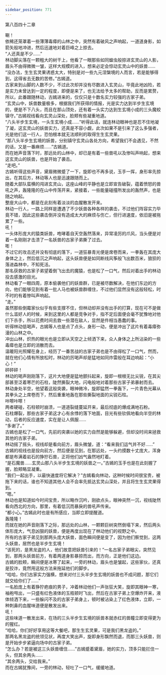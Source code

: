 ```yaml
---
sidebar_position: 771
---
```

 第八百四十二章


唰！  
依稀还笼罩着一些薄薄毒瘴的山林之中，突然有着破风之声响起，一道道身影，如箭矢般地冲进，然后迅速地对着巨峰之上掠去。  
“人还真是不少……”  
林动脚尖落在一颗粗大的树干上，他看了一眼那些如同蝗虫般掠进玄灵山的人影，眉头不由得微微一皱，这样大规模的进入，想来必定会惊动玄灵山中的妖兽……  
“没办法，生生玄灵果诱惑太大，特别是对一些九元涅槃境的人而言，若是能够得到，这得省去无数的苦修。”古嫣道。  
古家来到山脚的人数不少，不过此次却并没有尽数进入玄灵山，毕竟此地凶险，若是实力未曾达到一定的程度，即便是来了，也无法给予太多的帮助，反而是累赘，所以，此番跟随林动，古嫣进来的，仅仅只是十数名实力较强的古家子弟。  
“玄灵山中，妖兽数量极多，根据我们所获得的情报，光是实力达到半步生玄境的，便是不下八头，而且在那山顶处，还有着一头实力达到生玄境小成的三头魔蛟镇守。”古嫣视线看向玄灵山深处，脸颊有些凝重地道。  
“八头半步生玄境，一头生玄境小成……”听得此话，就连林动眼神也是忍不住地凝了凝，这玄灵山的妖兽实力，还真是不容小觑，此次如果不是引来了这么多强者，光是他们这一行人，恐怕根本就无法顺利的取得生生玄灵果。  
“那八头半步生玄境的妖兽，分别镇守玄灵山各处方向，希望我们不会遇见，不然的话，又是一番麻烦……”古嫣道。  
而在她声音落下时，那远处的山林中，却已是有着一些兽吼以及惨叫声响起，想来这玄灵山的妖兽，也是开始了袭击。  
“走吧。”  
古嫣听得这些声音，黛眉微微蹙了一下，旋即也不再多说，玉手一挥，身形率先掠出，在其后方，林动等人也是迅速跟随而上。  
随着大部队蛮横的闯进玄灵山，这座山峰的平静也是立即宣告破裂，蕴着愤怒的兽吼之声，轰隆隆的在山中传荡开来，紧接着，一些能量碰撞所发出的轰然声，也是随之响起。  
整座大山中，都是在此刻有着淡淡的血腥散发开来。  
林动一行人，一路上同样是遭遇了不少妖兽各种各样的袭击，不过他们阵容实力毕竟不错，因此这些袭击倒并没有造成太大的麻烦与伤亡，但行进速度，依旧是被拖累了一些。  
吼！  
一头体形庞大的猿类妖兽，咆哮着自天空轰然落来，异常凌厉的爪风，当头便是对着一名刚刚才击溃了一名妖兽的古家子弟撕了过去。  
嘭！  
不过它的攻击还并没有彻底的落下，一道狂暴青光便是席卷而来，一拳轰在其庞大身体之上，然后低沉之声响起，这头妖兽便是如同断线风筝般飞出数百米，狼狈的落进森林中，不知死活。  
那名获救的古家子弟望着倒飞出去的魔猿，也是松了一口气，然后对着出手的林动投去感激的目光。  
林动看了一眼四周，原本偷袭他们的妖兽群，已是被尽数解决，在他们东边的方向，他们能够见到有着一批人马也被妖兽群缠住，不过他们显然没有这般轻松，时不时的有着惨叫声响起。  
“走。”  
虽然那些倒霉家伙似乎有些支撑不住，但林动却并没有出手的打算，现在可不是做什么滥好人的时候，来到这里的人都是竞争对手，指不定后面便会毫不犹豫地对他们下杀手，所以花费时间去救一些潜在敌人，显然是件相当愚蠢的事。  
听得林动低喝声，古嫣等人也是点了点头，身形一动，便是冲出了这片有着毒瘴弥漫的山林之中。  
冲出山林，炽热的眼光也是立即从天空之上倾洒下来，众人身体之上所沾染的一些毒瘴也是立即的消散而去。  
温暖阳光照耀在身上，经历了一番苦战的古家子弟也是不由得松了一口气，然而，就在他们心情有所放松时，林动的厉喝声却是猛地如同炸雷般在耳边响起：“小心！”  
砰砰砰！  
林动的喝声刚刚落下，这片大地便是猛地颤抖起来，旋即一根根无比尖锐，在其尖部甚至泛着寒芒的石柱，陡然撕裂大地，闪电般地对着那些古家子弟暴射而去。  
林动身处半空，他望着这般突袭，眼神微冷，旋即猛然一拳轰下，一片青色光幕从其拳头之上席卷而下，然后重重地轰在那些撕裂地面的尖锐石柱。  
咔嚓咔嚓！  
两者硬碰，石柱顿时崩溃，一道道裂缝蔓延开来，最后彻底的爆成满地石粉。  
石柱爆裂，那些古家子弟这才心有余悸的落下地面，目光有些钦佩地看向半空的林动，后者的反应速度，实在是让人佩服……  
“多谢了。”  
古嫣也是松了一口气，先前的突袭以她的实力自然是能够躲避，但却没时间来拯救其他的古家子弟。  
林动摇了摇头，视线却是看向前方，眉头微皱，道：“看来我们运气并不好……”  
古嫣的视线也是投向前方，然后便是见到，在那远处，一头约摸数十丈庞大，浑身都是布满着岩石的狰狞石兽，正将他们凶气盎然地盯着。  
“是石魔兽……玄灵山那八头半步生玄境的妖兽之一。”古嫣的玉手也是在此刻握了握，脸颊略显凝重。  
“我们一起出手，以最快速度将它解决？”古嫣看向林动，这种时候时间很宝贵，被拖下来的话，谁也不知道其他人会不会率先抵达玄灵山深处，并且将生生玄灵果得到。  
“嗯。”  
林动也是知道如今时间宝贵，所以略作沉吟，刚欲点头，眼神突然一沉，视线陡然看向西北的方向，那里，有着低沉而暴戾的兽吼声传来。  
“都小心。”古嫣此时也是有所感应，当即立即提醒道。  
轰隆隆！  
而就在她的声音刚落下之际，那远处的山林，一颗颗巨树突然倒塌下来，然后两头体形庞大，气息凶狠的妖兽，便是再度出现在了林动他们的视野之中。  
所有的古家子弟见到那两头庞大妖兽，面色瞬间便是变了，因为他们察觉到，这两头妖兽，居然也是半步生玄境！  
“该死的，是黑龙盗的人，他们故意把妖兽引来的！”一名古家子弟眼尖，突然见到，那两头妖兽前方，有着两道身影暴掠而出，而方向，正是他们这边。  
古嫣的脸颊，瞬间便是冰寒了起来，一旁的林动，眉头也是皱起，这些家伙，还真是狡诈，竟然用这般方法来拖延他们的脚步。  
“哈哈，你们古家实力强横，想来对付三头半步生玄境的妖兽也不成问题，那它们就交给你们了……”  
一名脸庞上有着狰狞疤痕的男子，冲着林动他们一声张狂大笑，旋即其眼神一寒，袖袍甩出，一只盛有红色液体的玉瓶顿时飞出，然后在古家子弟上空爆炸开来，液体倾洒下来，一些躲闪不及的古家子弟身上，顿时被沾染上了红色液体，立即，一种刺鼻的血腥味道便是散发出来。  
吼！  
这些味道一散发出来，在场的三头半步生玄境的妖兽本就赤红的兽瞳立即变得更为的猩红。  
“哈哈，你们好好享用这等大餐吧，那生生玄灵果，可是我们黑龙盗的。”  
那两名黑龙盗的统领见状，再度大笑出声，旋即身形飘然而退，而那三头妖兽，则是开始步步紧逼向场中的古家子弟。  
“怎么办？若是被这三头妖兽缠住……”古嫣蹙着黛眉，她的实力，顶多只能拦住一头，但其余两头……  
“其余两头，交给我来。”  
而在古嫣犹豫间，一旁的林动，轻吐了一口气，缓缓地道。  
  
  
